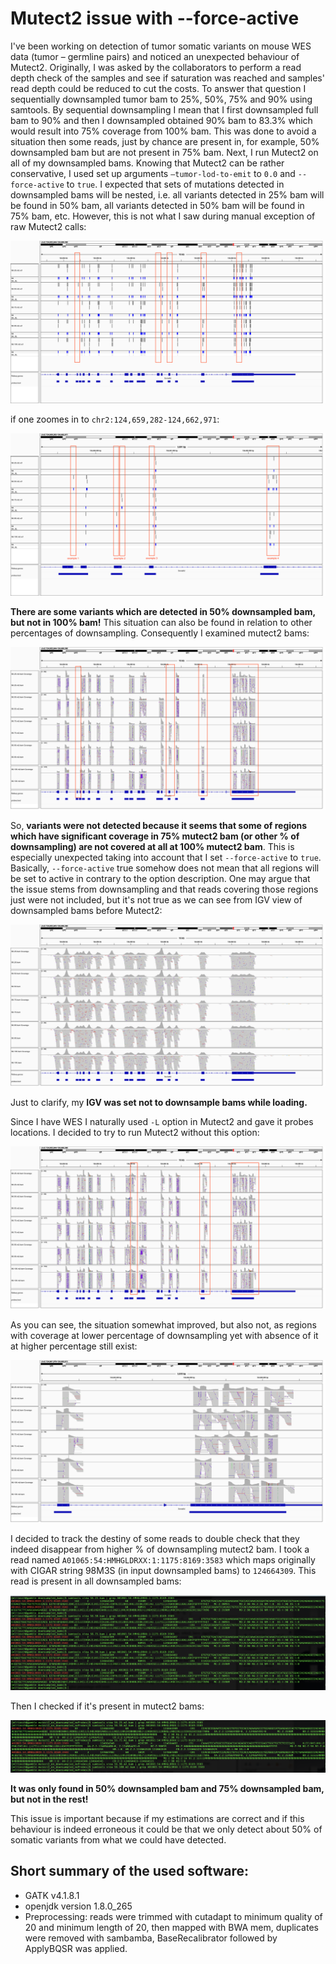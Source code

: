 # Mutect2 issue with --force-active

I've been working on detection of tumor somatic variants on mouse WES data (tumor – germline pairs)
and noticed an unexpected behaviour of Mutect2. Originally, I was asked by the collaborators to 
perform a read depth check of the samples and see if saturation was reached and samples' read depth
could be reduced to cut the costs. To answer that question I sequentially downsampled tumor bam to 
25%, 50%, 75% and 90% using samtools. By sequential downsampling I mean that I first downsampled 
full bam to 90% and then I downsampled obtained 90% bam to  83.3% which would result into 75% coverage
from 100% bam. This was done to avoid a situation then some reads, just by chance are present in, for 
example, 50% downsampled bam but are not present in 75% bam. Next, I run Mutect2 on all of my 
downsampled bams. Knowing that Mutect2 can be rather conservative, I used set up arguments 
`–tumor-lod-to-emit` to `0.0` and `--force-active` to `true`. I expected that sets of mutations 
detected in downsampled bams will be nested, i.e. all variants detected in 25% bam will be found in 50%
bam, all variants detected in 50% bam will be found in 75% bam, etc. However, this is not what I saw 
during manual exception of raw Mutect2 calls:

![Image1](https://github.com/McGranahanLab/mutect2_forceActive_behaviour/blob/master/IGVsnapshots/0_rawvcf.png)

if one zoomes in to `chr2:124,659,282-124,662,971`:

![Image2](https://github.com/McGranahanLab/mutect2_forceActive_behaviour/blob/master/IGVsnapshots/0_vcf_zoomI.png)

**There are some variants which are detected in 50% downsampled bam, but not in 100% bam!** This situation can 
also be found in relation to other percentages of downsampling. Consequently I examined mutect2 bams:

![Image3](https://github.com/McGranahanLab/mutect2_forceActive_behaviour/blob/master/IGVsnapshots/2_mutect2bams_overview.png)

So, **variants were not detected because it seems that some of regions which have significant coverage 
in 75% mutect2 bam (or other % of downsampling) are not covered at all at 100% mutect2 bam**. This is 
especially unexpected  taking into account that I set `--force-active` to `true`. Basically, `--force-active` true 
somehow does not mean that all regions will be set to active in contrary to the option description. One may
argue that the issue stems from downsampling and that reads covering those regions just were not included, 
but it's not true as we can see from IGV view of downsampled bams before Mutect2:

![Image4](https://github.com/McGranahanLab/mutect2_forceActive_behaviour/blob/master/IGVsnapshots/1_downsampled_bams.png)

Just to clarify, my **IGV was set not to downsample bams while loading.**

Since I have WES I naturally used `-L` option in Mutect2 and gave it probes locations. I decided to try
to run Mutect2 without this option:

![Image5](https://github.com/McGranahanLab/mutect2_forceActive_behaviour/blob/master/IGVsnapshots/5_mutect2bamsnoProbes_overview.png)

As you can see, the situation somewhat improved, but also not, as regions with coverage at lower percentage 
of downsampling yet with absence of it at higher percentage still exist:

![Image6](https://github.com/McGranahanLab/mutect2_forceActive_behaviour/blob/master/IGVsnapshots/5_mutect2bamsnoProbes_zoomIn.png)

I decided to track the destiny of some reads to double check that they indeed disappear from 
higher % of downsampling  mutect2 bam. I took a read named `A01065:54:HMHGLDRXX:1:1175:8169:3583` which 
maps originally with CIGAR string 98M3S (in input downsampled bams) to `124664309`. This read is present 
in all downsampled bams: 

![Image7](https://github.com/McGranahanLab/mutect2_forceActive_behaviour/blob/master/IGVsnapshots/Screenshot%202021-09-08%20at%2015.24.31.png)

Then I checked if it's present in mutect2 bams:

![Image8](https://github.com/McGranahanLab/mutect2_forceActive_behaviour/blob/master/IGVsnapshots/Screenshot%202021-09-08%20at%2015.26.16.png)

**It was only found in 50% downsampled bam and 75% downsampled bam, but not in the rest!**

This issue is important because if my estimations are correct and if this behaviour is indeed 
erroneous it could be that we only detect about 50% of somatic variants from what we could have detected.

## Short summary of the used software:
* GATK v4.1.8.1
* openjdk version 1.8.0_265
* Preprocessing: reads were trimmed with cutadapt to minimum quality of 20 and minimum length of 20, then mapped with BWA mem, duplicates were removed with sambamba, BaseRecalibrator followed by ApplyBQSR was applied.
